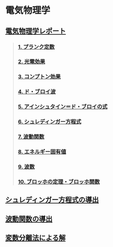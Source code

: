 # 電気物理学

## [電気物理学レポート](./電気物理学レポート.md)

> ### [1. プランク定数](./電気物理学レポート.md#1-プランク定数)
> ### [2. 光電効果](./電気物理学レポート.md#2-光電効果)
> ### [3. コンプトン効果](./電気物理学レポート.md#3-コンプトン効果)
> ### [4. ド・ブロイ波](./電気物理学レポート.md#4-ド・ブロイ波)
> ### [5. アインシュタイン＝ド・ブロイの式](./電気物理学レポート.md#5-アインシュタイン＝ド・ブロイの式)
> ### [6. シュレディンガー方程式](./電気物理学レポート.md#6-シュレディンガー方程式)
> ### [7. 波動関数](./電気物理学レポート.md#7-波動関数)
> ### [8. エネルギー固有値](./電気物理学レポート.md#8-エネルギー固有値)
> ### [9. 波数](./電気物理学レポート.md#9-波数)
> ### [10. ブロッホの定理・ブロッホ関数](./電気物理学レポート.md#10-ブロッホの定理・ブロッホ関数)


## [シュレディンガー方程式の導出](./シュレディンガー方程式の導出.md)

## [波動関数の導出](./波動関数の導出.md)

## [変数分離法による解](./変数分離法による解.md)